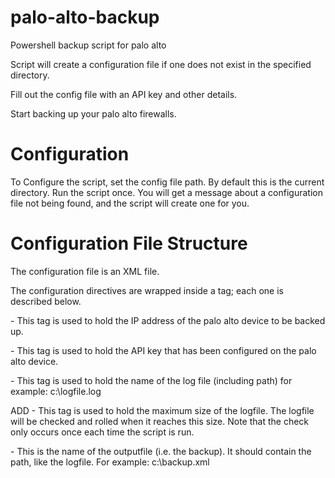 # palo-alto-backup
Powershell backup script for palo alto

Script will create a configuration file if one does not exist in the specified directory.

Fill out the config file with an API key and other details.

Start backing up your palo alto firewalls.

# Configuration
To Configure the script, set the config file path. By default this is the current directory.
Run the script once.
You will get a message about a configuration file not being found, and the script will create one for you.

# Configuration File Structure
The configuration file is an XML file.

The configuration directives are wrapped inside a <config> tag; each one is described below.

  <paloip> - This tag is used to hold the IP address of the palo alto device to be backed up.

  <apikey> - This tag is used to hold the API key that has been configured on the palo alto device.

  <logfile> - This tag is used to hold the name of the log file (including path) for example: c:\logfile.log

  <logfilesize>ADD - This tag is used to hold the maximum size of the logfile. The logfile will be checked and rolled when it reaches this size. Note that the check only occurs once each time the script is run.

  <outputfile> - This is the name of the outputfile (i.e. the backup). It should contain the path, like the logfile. For example: c:\backup.xml
